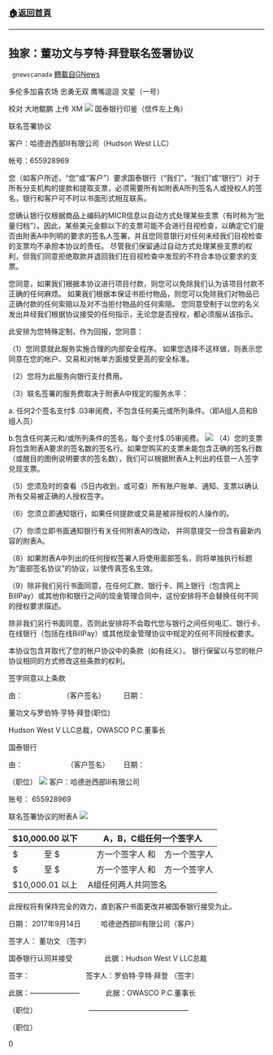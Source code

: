 ###  [:house:返回首頁](https://github.com/ourhimalayas/txt)
---

## 独家：董功文与亨特·拜登联名签署协议
` gnewscanada` [轉載自GNews](https://gnews.org/zh-hans/522523/)

多伦多加喜农场 忠勇无双 鹰嘴逗逗 文星（一号）

校对 大地鲲鹏 上传 XM
![]()![](https://gnews-media-offload.s3.amazonaws.com/wp-content/uploads/2020/11/03100137/97-1-1.jpg)
国泰银行印鉴（信件左上角）

联名签署协议

客户：哈德逊西部lll有限公司（Hudson West LLC）

帐号：655928969

您（如客户所述，“您”或“客户”）要求国泰银行（“我们”，“我们”或“银行”）对于所有分支机构的提款和提取支票，必须需要所有如附表A所列签名人或授权人的签名，银行和客户可不时以书面形式相互联系。

您确认银行仅根据商品上编码的MICR信息以自动方式处理某些支票（有时称为“批量归档”）。因此，某些美元金额以下的支票可能不会进行目视检查，以确定它们是否由附表A中列明的要求的签名人签署，并且您同意银行对任何未经我们目视检查的支票均不承担本协议的责任。 尽管我们保留通过自动方式处理某些支票的权利，但我们同意拒绝取款并退回我们在目视检查中发现的不符合本协议要求的支票。

您同意，如果我们根据本协议进行项目付款，则您可以免除我们认为该项目付款不正确的任何麻烦。 如果我们根据本保证书拒付物品，则您可以免除我们对物品已正确付款的任何索赔以及对不当拒付物品的任何索赔。 您同意受制于以您的名义发出并经我们根据协议接受的任何指示，无论您是否授权，都必须服从该指示。

此安排为您特殊定制，作为回报，您同意：

（1）您同意就此服务实施合理的内部安全程序。 如果您选择不这样做，则表示您同意在您的帐户、交易和对帐单方面接受更高的安全标准。

（2）您将为此服务向银行支付费用。

（3）联名签署的服务费取决于附表A中规定的服务水平：

a. 任何2个签名支付$ .03审阅费，不包含任何美元或所列条件。（即A组人员和B组人员）

b.包含任何美元和/或所列条件的签名，每个支付$.05审阅费。
![]()![](https://gnews-media-offload.s3.amazonaws.com/wp-content/uploads/2020/11/03100154/97-2-1.jpg)
（4）您的支票将包含附表A要求的签名数的签名行。如果您购买的支票未能包含正确的签名行数（或醒目的图例说明要求的签名数），我们可以根据附表A上列出的任意一人签字兑现支票。

（5）您须及时的查看（5日内收到，或可查）所有账户账单、通知、支票以确认所有交易被正确的人授权签字。

（6）您须立即通知银行，如果任何提款或交易是被非授权的人操作的。

（7）你须立即书面通知银行有关任何附表A的改动， 并同意提交一份含有最新内容的附表A。

（8）如果附表A中列出的任何授权签署人将使用面部签名，则将单独执行标题为“面部签名协议”的协议，以使传真签名生效。

（9）除非我们另行书面同意，在任何汇款、银行卡、网上银行（包含网上BillPay）或其他你和银行之间的现金管理合同中，这份安排将不会替换任何不同的授权要求描述。

除非我们另行书面同意，否则此安排将不会取代您与银行之间任何电汇、银行卡、在线银行（包括在线BillPay）或其他现金管理协议中规定的任何不同授权要求。

本协议包含并取代了您的帐户协议中的条款（如有歧义）。 银行保留以与您的帐户协议相同的方式修改这些条款的权利。

签字同意以上条款

由：                    （客户签名）         日期：

董功文与罗伯特·亨特·拜登(职位)

Hudson West V LLC总裁，OWASCO P.C.董事长

国泰银行

由：                      （客户签名）       日期：

（职位）
![]()![](https://gnews-media-offload.s3.amazonaws.com/wp-content/uploads/2020/11/03100217/97-3-1.jpg)
客户：哈德逊西部lll有限公司

账号： 655928969

联名签署协议的附表A
![]()![](https://gnews-media-offload.s3.amazonaws.com/wp-content/uploads/2020/11/03100230/97-4-1.jpg)

| $10,000.00 以下  |   A，B，C组任何一个签字人 |
| --- | --- |
| $            至 $         |     方一个签字人 和    方一个签字人 |
| $            至 $         |     方一个签字人 和    方一个签字人 |
| $10,000.01 以上 | A组任何两人共同签名 |


此授权将有保持完全的效力，直到客户书面更改并被国泰银行接受为止。

日期： 2017年9月14日          哈德逊西部lll有限公司（客户）

签字人： 董功文 （签字）

国泰银行认同并接受                此据：Hudson West V LLC总裁

签字：                            签字人：罗伯特·亨特·拜登 （签字）

此据：———————             此据：OWASCO P.C.董事长

（职位）                          ——————————————

（职位）

0
